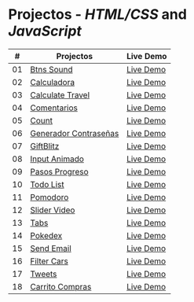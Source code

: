 # Projectos - _HTML/CSS_ and _JavaScript_

|  #  | Projectos                                                                                                                     | Live Demo                                                                         |
| :-: | --------------------------------------------------------------------------------------------------------------------------- | --------------------------------------------------------------------------------- |
| 01  | [Btns Sound](https://github.com/justin-A18/Proyectos-reto/tree/main/btns-sound) | [Live Demo](https://justin-a18.github.io/Proyectos-reto/btns-sound/) |
| 02  | [Calculadora](https://github.com/justin-A18/Proyectos-reto/tree/main/calculadora) | [Live Demo](https://justin-a18.github.io/Proyectos-reto/calculadora/) |
| 03  | [Calculate Travel](https://github.com/justin-A18/Proyectos-reto/tree/main/calculate-travel) | [Live Demo](https://justin-a18.github.io/Proyectos-reto/calculate-travel/) |
| 04  | [Comentarios](https://github.com/justin-A18/Proyectos-reto/tree/main/comentarios) | [Live Demo](https://justin-a18.github.io/Proyectos-reto/comentarios/) |
| 05  | [Count](https://github.com/justin-A18/Proyectos-reto/tree/main/count) | [Live Demo](https://justin-a18.github.io/Proyectos-reto/count/) |
| 06  | [Generador Contraseñas](https://github.com/justin-A18/Proyectos-reto/tree/main/generate) | [Live Demo](https://justin-a18.github.io/Proyectos-reto/generate/) |
| 07  | [GiftBlitz](https://github.com/justin-A18/Proyectos-reto/tree/main/gifBlitz) | [Live Demo](https://justin-a18.github.io/Proyectos-reto/gifBlitz/) |
| 08  | [Input Animado](https://github.com/justin-A18/Proyectos-reto/tree/main/input-animado) | [Live Demo](https://justin-a18.github.io/Proyectos-reto/input-animado/) |
| 09  | [Pasos Progreso](https://github.com/justin-A18/Proyectos-reto/tree/main/pasos-progreso) | [Live Demo](https://justin-a18.github.io/Proyectos-reto/pasos-progreso/) |
| 10  | [Todo List](https://github.com/justin-A18/Proyectos-reto/tree/main/todo-list) | [Live Demo](https://justin-a18.github.io/Proyectos-reto/todo-list/) |
| 11  | [Pomodoro](https://github.com/justin-A18/Proyectos-reto/tree/main/pomodoro) | [Live Demo](https://justin-a18.github.io/Proyectos-reto/pomodoro/) |
| 12  | [Slider Video](https://github.com/justin-A18/Proyectos-reto/tree/main/slider-video) | [Live Demo](https://justin-a18.github.io/Proyectos-reto/slider-video/) |
| 13  | [Tabs](https://github.com/justin-A18/Proyectos-reto/tree/main/tabs) | [Live Demo](https://justin-a18.github.io/Proyectos-reto/tabs/) |
| 14  | [Pokedex](https://github.com/justin-A18/Proyectos-reto/tree/main/pokedex) | [Live Demo](https://justin-a18.github.io/Proyectos-reto/pokedex/) |
| 15  | [Send Email](https://github.com/justin-A18/Proyectos-reto/tree/main/send-email) | [Live Demo](https://justin-a18.github.io/Proyectos-reto/send-email/) |
| 16  | [Filter Cars](https://github.com/justin-A18/Proyectos-reto/tree/main/buscador-autos) | [Live Demo](https://justin-a18.github.io/Proyectos-reto/buscador-autos/) |
| 17  | [Tweets](https://github.com/justin-A18/Proyectos-reto/tree/main/tweets) | [Live Demo](https://justin-a18.github.io/Proyectos-reto/tweets/) |
| 18  | [Carrito Compras](https://github.com/justin-A18/Proyectos-reto/tree/main/carrito-compras) | [Live Demo](https://justin-a18.github.io/Proyectos-reto/carrito-compras/) |








